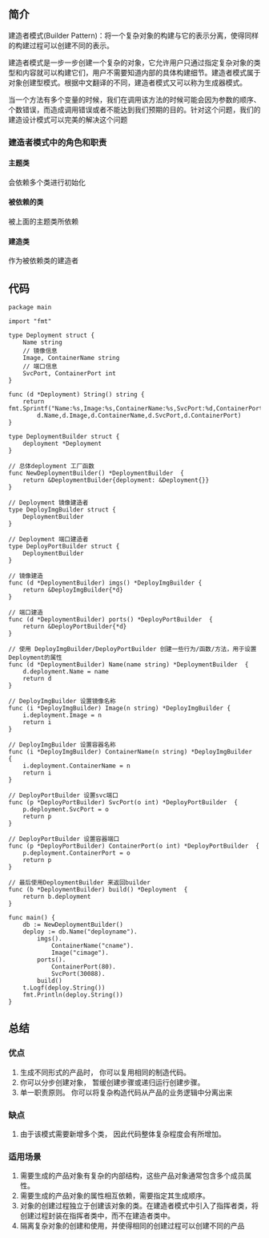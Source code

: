 #

## 简介

建造者模式(Builder Pattern)：将一个复杂对象的构建与它的表示分离，使得同样的构建过程可以创建不同的表示。

建造者模式是一步一步创建一个复杂的对象，它允许用户只通过指定复杂对象的类型和内容就可以构建它们，用户不需要知道内部的具体构建细节。建造者模式属于对象创建型模式。根据中文翻译的不同，建造者模式又可以称为生成器模式。

当一个方法有多个变量的时候，我们在调用该方法的时候可能会因为参数的顺序、个数错误，而造成调用错误或者不能达到我们预期的目的。针对这个问题，我们的建造设计模式可以完美的解决这个问题

### 建造者模式中的角色和职责

#### 主题类

会依赖多个类进行初始化

#### 被依赖的类

被上面的主题类所依赖

#### 建造类

作为被依赖类的建造者

## 代码

```golang
package main

import "fmt"

type Deployment struct {
    Name string
    // 镜像信息
    Image, ContainerName string
    // 端口信息
    SvcPort, ContainerPort int
}

func (d *Deployment) String() string {
    return fmt.Sprintf("Name:%s,Image:%s,ContainerName:%s,SvcPort:%d,ContainerPort:%d",
        d.Name,d.Image,d.ContainerName,d.SvcPort,d.ContainerPort)
}

type DeploymentBuilder struct {
    deployment *Deployment
}

// 总体deployment 工厂函数
func NewDeploymentBuilder() *DeploymentBuilder  {
    return &DeploymentBuilder{deployment: &Deployment{}}
}

// Deployment 镜像建造者
type DeployImgBuilder struct {
    DeploymentBuilder
}

// Deployment 端口建造者
type DeployPortBuilder struct {
    DeploymentBuilder
}

// 镜像建造
func (d *DeploymentBuilder) imgs() *DeployImgBuilder {
    return &DeployImgBuilder{*d}
}

// 端口建造
func (d *DeploymentBuilder) ports() *DeployPortBuilder  {
    return &DeployPortBuilder{*d}
}

// 使用 DeployImgBuilder/DeployPortBuilder 创建一些行为/函数/方法，用于设置Deployment的属性
func (d *DeploymentBuilder) Name(name string) *DeploymentBuilder  {
    d.deployment.Name = name
    return d
}

// DeployImgBuilder 设置镜像名称
func (i *DeployImgBuilder) Image(n string) *DeployImgBuilder {
    i.deployment.Image = n
    return i
}

// DeployImgBuilder 设置容器名称
func (i *DeployImgBuilder) ContainerName(n string) *DeployImgBuilder  {
    i.deployment.ContainerName = n
    return i
}

// DeployPortBuilder 设置svc端口
func (p *DeployPortBuilder) SvcPort(o int) *DeployPortBuilder  {
    p.deployment.SvcPort = o
    return p
}

// DeployPortBuilder 设置容器端口
func (p *DeployPortBuilder) ContainerPort(o int) *DeployPortBuilder  {
    p.deployment.ContainerPort = o
    return p
}

// 最后使用DeploymentBuilder 来返回builder
func (b *DeploymentBuilder) build() *Deployment  {
    return b.deployment
}

func main() {
    db := NewDeploymentBuilder()
    deploy := db.Name("deployname").
        imgs().
            ContainerName("cname").
            Image("cimage").
        ports().
            ContainerPort(80).
            SvcPort(30088).
        build()
    t.Logf(deploy.String())
    fmt.Println(deploy.String())
}
```

## 总结

### 优点

1. 生成不同形式的产品时， 你可以复用相同的制造代码。
2. 你可以分步创建对象， 暂缓创建步骤或递归运行创建步骤。
3. 单一职责原则。 你可以将复杂构造代码从产品的业务逻辑中分离出来

### 缺点

1. 由于该模式需要新增多个类， 因此代码整体复杂程度会有所增加。

### 适用场景

1. 需要生成的产品对象有复杂的内部结构，这些产品对象通常包含多个成员属性。
2. 需要生成的产品对象的属性相互依赖，需要指定其生成顺序。
3. 对象的创建过程独立于创建该对象的类。在建造者模式中引入了指挥者类，将创建过程封装在指挥者类中，而不在建造者类中。
4. 隔离复杂对象的创建和使用，并使得相同的创建过程可以创建不同的产品
